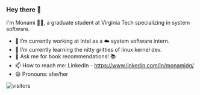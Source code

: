 ### Hey there 👋

I'm Monami 👩‍💻, a graduate student at Virginia Tech specializing in system software.

- 🔭 I’m currently working at Intel as a ☁️ system software intern.
- 🌱 I’m currently learning the nitty gritties of linux kernel dev.
- 💬 Ask me for book recommendations! 📚
- 📫 How to reach me: LinkedIn - https://www.linkedin.com/in/monamidg/
- 😄 Pronouns: she/her


![visitors](https://visitor-badge.laobi.icu/badge?page_id=imanom.imanom)

